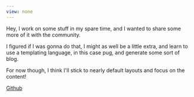```yaml
---
view: none
---
```


Hey, I work on some stuff in my spare time, and I wanted to share some more of it with the community. 

I figured if I was gonna do that, I might as well be a little extra, and learn to use a templating language, in this case pug, and generate some sort of blog. 

For now though, I think I'll stick to nearly default layouts and focus on the content! 


[Github][1] 

[1]: https://github.com/purxiz
